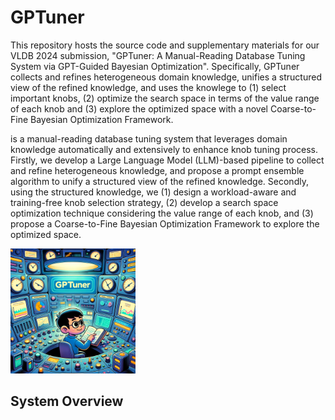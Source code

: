 # GPTuner

This repository hosts the source code and supplementary materials for our VLDB 2024 submission, "GPTuner: A Manual-Reading Database Tuning System via GPT-Guided Bayesian Optimization". Specifically, GPTuner collects and refines heterogeneous domain knowledge, unifies a structured view of the refined knowledge, and uses the knowlege to (1) select important knobs, (2) optimize the search space in terms of the value range of each knob and (3) explore the optimized space with a novel Coarse-to-Fine Bayesian Optimization Framework.

is a manual-reading database tuning system that leverages domain knowledge automatically and extensively to enhance knob tuning process. Firstly, we develop a Large Language Model (LLM)-based pipeline to collect and refine heterogeneous knowledge, and propose a prompt ensemble algorithm to unify a structured view of the refined knowledge. Secondly, using the structured knowledge, we (1) design a workload-aware and training-free knob selection strategy, (2) develop a search space optimization technique considering the value range of each knob, and (3) propose a Coarse-to-Fine Bayesian Optimization Framework to explore the optimized space.

<img src="/assets/gptuner.png" alt="GPTuner logo" width="200">


## System Overview
